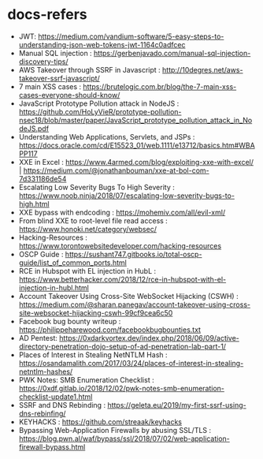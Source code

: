 # docs-refers
- JWT: https://medium.com/vandium-software/5-easy-steps-to-understanding-json-web-tokens-jwt-1164c0adfcec
- Manual SQL injection : https://gerbenjavado.com/manual-sql-injection-discovery-tips/
- AWS Takeover through SSRF in Javascript : http://10degres.net/aws-takeover-ssrf-javascript/
- 7 main XSS cases : https://brutelogic.com.br/blog/the-7-main-xss-cases-everyone-should-know/
- JavaScript Prototype Pollution attack in NodeJS : https://github.com/HoLyVieR/prototype-pollution-nsec18/blob/master/paper/JavaScript_prototype_pollution_attack_in_NodeJS.pdf
- Understanding Web Applications, Servlets, and JSPs : https://docs.oracle.com/cd/E15523_01/web.1111/e13712/basics.htm#WBAPP117
- XXE in Excel : https://www.4armed.com/blog/exploiting-xxe-with-excel/ | https://medium.com/@jonathanbouman/xxe-at-bol-com-7d331186de54
- Escalating Low Severity Bugs To High Severity  : https://www.noob.ninja/2018/07/escalating-low-severity-bugs-to-high.html
- XXE bypass with endcoding : https://mohemiv.com/all/evil-xml/
- From blind XXE to root-level file read access : https://www.honoki.net/category/websec/
- Hacking-Resources : https://www.torontowebsitedeveloper.com/hacking-resources
- OSCP Guide : https://sushant747.gitbooks.io/total-oscp-guide/list_of_common_ports.html
- RCE in Hubspot with EL injection in HubL : https://www.betterhacker.com/2018/12/rce-in-hubspot-with-el-injection-in-hubl.html
- Account Takeover Using Cross-Site WebSocket Hijacking (CSWH) : https://medium.com/@sharan.panegav/account-takeover-using-cross-site-websocket-hijacking-cswh-99cf9cea6c50
- Facebook bug bounty writeup : https://philippeharewood.com/facebookbugbounties.txt
- AD Pentest: https://0xdarkvortex.dev/index.php/2018/06/09/active-directory-penetration-dojo-setup-of-ad-penetration-lab-part-1/
- Places of Interest in Stealing NetNTLM Hash : https://osandamalith.com/2017/03/24/places-of-interest-in-stealing-netntlm-hashes/
- PWK Notes: SMB Enumeration Checklist : https://0xdf.gitlab.io/2018/12/02/pwk-notes-smb-enumeration-checklist-update1.html
- SSRF and DNS Rebinding : https://geleta.eu/2019/my-first-ssrf-using-dns-rebinfing/
- KEYHACKS : https://github.com/streaak/keyhacks
- Bypassing Web-Application Firewalls by abusing SSL/TLS : https://blog.pwn.al/waf/bypass/ssl/2018/07/02/web-application-firewall-bypass.html

